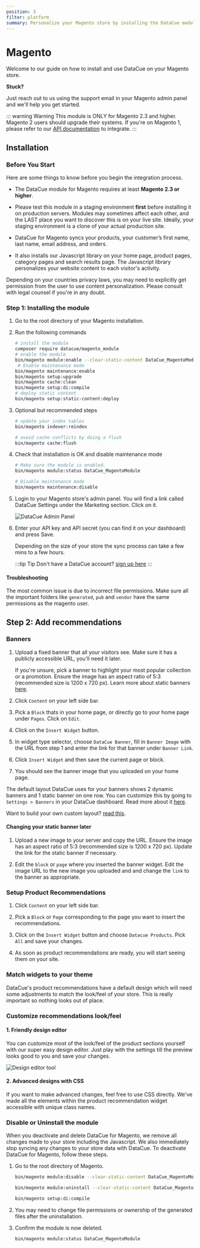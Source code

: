```yaml
---
position: 3
filter: platform
summary: Personalize your Magento store by installing the DataCue module.
---
```


# Magento <Badge text="beta" type="success"/>

Welcome to our guide on how to install and use DataCue on your Magento store.

**Stuck?**

Just reach out to us using the support email in your Magento admin panel and we'll help you get started.

::: warning Warning
This module is ONLY for Magento 2.3 and higher. Magento 2 users should upgrade their systems. If you're on Magento 1, please refer to our [API documentation](https://developer.datacue.co) to integrate.
:::

## Installation

### Before You Start

Here are some things to know before you begin the integration process.

- The DataCue module for Magento requires at least **Magento 2.3 or higher**.

- Please test this module in a staging environment **first** before installing it on production servers. Modules may sometimes affect each other, and the LAST place you want to discover this is on your live site. Ideally, your staging environment is a clone of your actual production site.

- DataCue for Magento syncs your products, your customer’s first name, last name, email address, and orders.

- It also installs our Javascript library on your home page, product pages, category pages and search results page. The Javascript library personalizes your website content to each visitor's activity.

Depending on your countries privacy laws, you may need to explicitly get permission from the user to use content personalization. Please consult with legal counsel if you're in any doubt.

### Step 1: Installing the module

1. Go to the root directory of your Magento installation.

2. Run the following commands

   ```bash
   # install the module
   composer require datacue/magento_module
   # enable the module
   bin/magento module:enable --clear-static-content DataCue_MagentoModule
    # Enable maintenance mode
   bin/magento maintenance:enable
   bin/magento setup:upgrade
   bin/magento cache:clean
   bin/magento setup:di:compile
   # deploy static content
   bin/magento setup:static-content:deploy
   ```

3. Optional but recommended steps

   ```bash
   # update your index tables
   bin/magento indexer:reindex

   # avoid cache conflicts by doing a flush
   bin/magento cache:flush
   ```

4. Check that installation is OK and disable maintenance mode

   ```bash
   # Make sure the module is enabled.
   bin/magento module:status DataCue_MagentoModule

   # Disable maintenance mode
   bin/magento maintenance:disable
   ```

5. Login to your Magento store's admin panel. You will find a link called DataCue Settings under the Marketing section. Click on it.

   ![DataCue Admin Panel](./images/magento_panel.png)

6. Enter your API key and API secret (you can find it on your dashboard) and press Save.

   Depending on the size of your store the sync process can take a few mins to a few hours.

   :::tip Tip
   Don't have a DataCue account? [sign up here](https://app.datacue.co/en/sign-up)
   :::

#### Troubleshooting

The most common issue is due to incorrect file permissions. Make sure all the important folders like `generated`, `pub` and `vendor` have the same permissions as the magento user.

## Step 2: Add recommendations

### Banners

1. Upload a fixed banner that all your visitors see. Make sure it has a publicly accessible URL, you'll need it later.

   If you're unsure, pick a banner to highlight your most popular collection or a promotion. Ensure the image has an aspect ratio of 5:3 (recommended size is 1200 x 720 px). Learn more about static banners [here](/banners).

2. Click `Content` on your left side bar.

3. Pick a `Block` thats in your home page, or directly go to your home page under `Pages`. Click on `Edit`.

4. Click on the `Insert Widget` button.

5. In widget type selector, choose `DataCue Banner`, fill in `Banner Image` with the URL from step 1 and enter the link for that banner under `Banner Link`.

6. Click `Insert Widget` and then save the current page or block.

7. You should see the banner image that you uploaded on your home page.

The default layout DataCue uses for your banners shows 2 dynamic banners and 1 static banner on one row. You can customize this by going to `Settings > Banners` in your DataCue dashboard. Read more about it [here](/banners/layout.html).

Want to build your own custom layout? [read this](#custom-layout).

#### Changing your static banner later

1. Upload a new image to your server and copy the URL. Ensure the image has an aspect ratio of 5:3 (recommended size is 1200 x 720 px). Update the link for the static banner if necessary.

2. Edit the `block` or `page` where you inserted the banner widget. Edit the image URL to the new image you uploaded and and change the `link` to the banner as appropriate.

### Setup Product Recommendations

1. Click `Content` on your left side bar.

2. Pick a `Block` or `Page` corresponding to the page you want to insert the recommendations.

3. Click on the `Insert Widget` button and choose `Datacue Products`. Pick `All` and save your changes.

4. As soon as product recommendations are ready, you will start seeing them on your site.

### Match widgets to your theme

DataCue's product recommendations have a default design which will need some adjustments to match the look/feel of your store. This is really important so nothing looks out of place.

### Customize recommendations look/feel

#### 1. Friendly design editor

You can customize most of the look/feel of the product sections yourself with our super easy design editor. Just play with the settings till the preview looks good to you and save your changes.

![Design editor tool](./images/design-editor.png)

#### 2. Advanced designs with CSS

If you want to make advanced changes, feel free to use CSS directly. We've made all the elements within the product recommendation widget accessible with unique class names.

### Disable or Uninstall the module

When you deactivate and delete DataCue for Magento, we remove all changes made to your store including the Javascript. We also immediately stop syncing any changes to your store data with DataCue. To deactivate DataCue for Magento, follow these steps.

1. Go to the root directory of Magento.

   ```bash
   bin/magento module:disable --clear-static-content DataCue_MagentoModule

   bin/magento module:uninstall --clear-static-content DataCue_MagentoModule

   bin/magento setup:di:compile
   ```

2. You may need to change file permissions or ownership of the generated files after the uninstallation.

3. Confirm the module is now deleted.

   ```bash
   bin/magento module:status DataCue_MagentoModule
   ```
